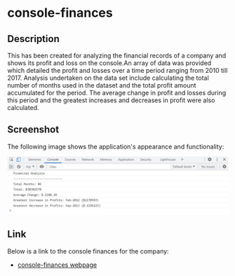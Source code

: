 # console-finances

## Description
This has been created for analyzing the financial records of a company and shows its profit and loss on the console.An array of data was provided which detailed  the profit and losses over a time period ranging from 2010 till 2017.
Analysis undertaken on the data set include calculating the total number of months used in the dataset and the total profit amount accumulated for the period.
The average change in profit and losses during this period and the greatest increases and decreases in profit were also calculated.
## Screenshot
The following image shows the application's appearance and functionality:

![The console-finances webpage includes the financial analysis of the company's profit and loss over 86 months and shows the average, total and greatest increase and decreases in profits](/images/fin_analysis_console.jpg)

## Link
Below is a link to the console finances for the company:

* [console-finances webpage](https://aobiaderi.github.io/console-finances/)
